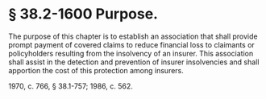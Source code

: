# § 38.2-1600 Purpose.

<p>The purpose of this chapter is to establish an association that shall provide prompt payment of covered claims to reduce financial loss to claimants or policyholders resulting from the insolvency of an insurer. This association shall assist in the detection and prevention of insurer insolvencies and shall apportion the cost of this protection among insurers.</p><p>1970, c. 766, § 38.1-757; 1986, c. 562.</p>
